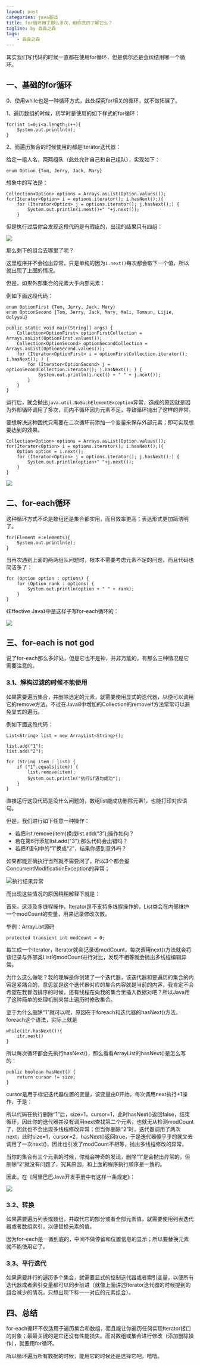 ```yaml
---
layout: post
categories: java基础
title: for循环用了那么多次，但你真的了解它么？
tagline: by 淼淼之森
tags: 
    - 淼淼之森
---
```


其实我们写代码的时候一直都在使用for循环，但是偶尔还是会纠结用哪一个循环。
<!--more-->

## 一、基础的for循环
0、使用while也是一种循环方式，此处探究for相关的循环，就不做拓展了。

1、遍历数组的时候，初学时是使用的如下样式的for循环：
```
for(int i=0;i<a.length;i++){
    System.out.println(n);
}
```
2、而遍历集合的时候使用的都是Iterator迭代器：

给定一组人名，两两组队（此处允许自己和自己组队），实现如下：
```
enum Option {Tom, Jerry, Jack, Mary}
```
想象中的写法是：
```
Collection<Option> options = Arrays.asList(Option.values());
for(Iterator<Option> i = options.iterator(); i.hasNext();){
    for (Iterator<Option> j = options.iterator(); j.hasNext();) {
        System.out.println(i.next()+" "+j.next());
    }
```
但是执行过后你会发现这段代码是有瑕疵的，出现的结果只有四组：

![](http://www.justdojava.com/assets/images/2019/java/image-mmzsblog/2019-12/01/1.jpg) 

那么剩下的组合去哪里了呢？

这里程序并不会抛出异常，只是单纯的因为`i.next()`每次都会取下一个值，所以就出现了上图的情况。

但是，如果外部集合的元素大于内部元素：

例如下面这段代码：
```
enum OptionFirst {Tom, Jerry, Jack, Mary}
enum OptionSecond {Tom, Jerry, Jack, Mary, Mali, Tomsun, Lijie, Oolyyou}

public static void main(String[] args) {
    Collection<OptionFirst> optionFirstCollection = Arrays.asList(OptionFirst.values());
    Collection<OptionSecond> optionSecondCollection = Arrays.asList(OptionSecond.values());
    for (Iterator<OptionFirst> i = optionFirstCollection.iterator(); i.hasNext(); ) {
        for (Iterator<OptionSecond> j = optionSecondCollection.iterator(); j.hasNext(); ) {
            System.out.println(i.next() + " " + j.next());
        }
    }
}
```
运行后，就会抛出`java.util.NoSuchElementException`异常，造成的原因就是因为外部循环调用了多次，而内不循环因为元素不足，导致循环抛出了这样的异常。

要想解决这种困扰只需要在二次循环前添加一个变量来保存外部元素；即可实现想要达到的效果。

```
Collection<Option> options = Arrays.asList(Option.values());
for(Iterator<Option> i = options.iterator(); i.hasNext();){
    Option option = i.next();
    for (Iterator<Option> j = options.iterator(); j.hasNext();) {
        System.out.println(option+" "+j.next());
    }
}
```

![](http://www.justdojava.com/assets/images/2019/java/image-mmzsblog/2019-12/01/2.jpg) 


## 二、for-each循环
这种循环方式不论是数组还是集合都实用，而且效率更高；表达形式更加简洁明了。
```
for(Element e:elements){
    System.out.println(e);
}
```
当再次遇到上面的两两组队问题时，根本不需要考虑元素不足的问题，而且代码也简洁多了：
```
for (Option option : options) {
    for (Option rank : options) {
        System.out.println(option + " " + rank);
    }
}
```
《Effective Java》中是这样子写for-each循环的：

![](http://www.justdojava.com/assets/images/2019/java/image-mmzsblog/2019-12/01/3.jpg) 

## 三、for-each is not god
说了for-each那么多好处，但是它也不是神，并非万能的，有那么三种情况是它需要注意的。
### 3.1、解构过滤的时候不能使用
如果需要遍历集合，并删除选定的元素，就需要使用显式的迭代器，以便可以调用它的remove方法。不过在Java8中增加的Collection的removeIf方法常常可以避免显式的遍历。

例如下面这段代码：
```
List<String> list = new ArrayList<String>();

list.add("1");
list.add("2");

for (String item : list) {
    if ("1".equals(item)) {
        list.remove(item);
        System.out.println("执行if语句成功");
    }
}
```
直接运行这段代码是没什么问题的，数组list能成功删除元素1，也能打印对应语句。

但是，我们进行如下任意一种操作：
- 若把list.remove(item)换成list.add(“3”);操作如何？
- 若在第6行添加list.add("3");那么代码会出错吗？
- 若把if语句中的“1”换成“2”，结果你感到意外吗？

如果都能正确执行当然就不需要问了，所以3个都会报ConcurrentModificationException的异常；

![执行结果异常](http://www.justdojava.com/assets/images/2019/java/image-mmzsblog/2019-12/01/4.jpg) 

而出现这些情况的原因稍稍解释下就是：

首先，这涉及多线程操作，Iterator是不支持多线程操作的，List类会在内部维护一个modCount的变量，用来记录修改次数。

举例：ArrayList源码
```
protected transient int modCount = 0;
```
每生成一个Iterator，Iterator就会记录该modCount，每次调用next()方法就会将该记录与外部类List的modCount进行对比，发现不相等就会抛出多线程编辑异常。

为什么这么做呢？我的理解是你创建了一个迭代器，该迭代器和要遍历的集合的内容是紧耦合的，意思就是这个迭代器对应的集合内容就是当前的内容，我肯定不会希望在我冒泡排序的时候，还有线程在向我的集合里插入数据对吧？所以Java用了这种简单的处理机制来禁止遍历时修改集合。

至于为什么删除“1”就可以呢，原因在于foreach和迭代器的hasNext()方法，foreach这个语法，实际上就是
```
while(itr.hasNext()){
    itr.next()
}
```
所以每次循环都会先执行hasNext()，那么看看ArrayList的hasNext()是怎么写的：
```
public boolean hasNext() {
    return cursor != size;
}
```
cursor是用于标记迭代器位置的变量，该变量由0开始，每次调用next执行+1操作，于是：

所以代码在执行删除“1”后，size=1，cursor=1，此时hasNext()返回false，结束循环，因此你的迭代器并没有调用next查找第二个元素，也就无从检测modCount了，因此也不会出现多线程修改异常；但当你删除“2”时，迭代器调用了两次next，此时size=1，cursor=2，hasNext()返回true，于是迭代器傻乎乎的就又去调用了一次next()，因此也引发了modCount不相等，抛出多线程修改的异常。

当你的集合有三个元素的时候，你就会神奇的发现，删除“1”是会抛出异常的，但删除“2”就没有问题了，究其原因，和上面的程序执行顺序是一致的。

因此，在《阿里巴巴Java开发手册中有这样一条规定》：

![](http://www.justdojava.com/assets/images/2019/java/image-mmzsblog/2019-12/01/5.jpg) 

### 3.2、转换
如果需要遍历列表或数组，并取代它的部分或者全部元素值，就需要使用列表迭代器或者数组索引，以便替换元素的值。

因为for-each是一循到底的，中间不做停留和位置信息的显示；所以要替换元素就不能使用它了。

### 3.3、平行迭代
如果需要并行的遍历多个集合，就需要显式的控制迭代器或者索引变量，以便所有迭代器或者索引变量都可以同步前进（就像上面讲述Iterator迭代器的时候提到的组合减少的情况，只想出现下标一一对应的元素组合）。

## 四、总结
for-each循环不仅适用于遍历集合和数组，而且能让你遍历任何实现Iterator接口的对象；最最关键的是它还没有性能损失。而对数组或集合进行修改（添加删除操作），就要用for循环。

所以循环遍历所有数据的时候，能用它的时候还是选择它吧，嘻嘻。